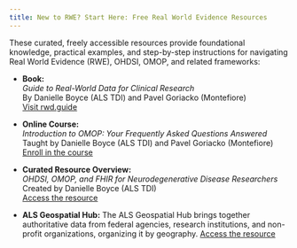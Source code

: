 ```yaml
---
title: New to RWE? Start Here: Free Real World Evidence Resources
---
```


These curated, freely accessible resources provide foundational knowledge, practical examples, and step-by-step instructions for navigating Real World Evidence (RWE), OHDSI, OMOP, and related frameworks:

- **Book:**  
  *Guide to Real-World Data for Clinical Research*  
  By Danielle Boyce (ALS TDI) and Pavel Goriacko (Montefiore)  
  [Visit rwd.guide](https://rwd.guide/)

- **Online Course:**  
  *Introduction to OMOP: Your Frequently Asked Questions Answered*  
  Taught by Danielle Boyce (ALS TDI) and Pavel Goriacko (Montefiore)  
  [Enroll in the course](https://ilearn.tuftsctsi.org/product?catalog=D1RS_2025_18)

-  **Curated Resource Overview:**  
  *OHDSI, OMOP, and FHIR for Neurodegenerative Disease Researchers*  
  Created by Danielle Boyce (ALS TDI)  
  [Access the resource](https://view.genially.com/6655cfe3a5fcfd00138cc914/interactive-content-ohdsi-omop-and-fhir-for-neurodegenerative-disease-researchers)

  - **ALS Geospatial Hub:**
  The ALS Geospatial Hub brings together authoritative data from federal agencies, research institutions, and non-profit organizations, organizing it by geography. 
  [Access the resource](https://als-geospatial-hub-nonprofit.hub.arcgis.com/)

  

